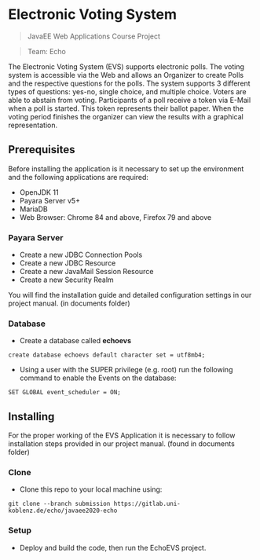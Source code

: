 # Electronic Voting System
> JavaEE Web Applications Course Project

> Team: Echo

The Electronic Voting System (EVS) supports electronic polls. The voting system is accessible via the Web and allows an Organizer to create Polls and the respective questions for the polls. The system supports 3 different types of questions: yes-no, single choice, and multiple choice. Voters are able to abstain from voting. Participants of a poll receive a token via E-Mail when a poll is started. This token represents their ballot paper. When the voting period finishes the organizer can view the results with a graphical representation.



## Prerequisites

Before installing the application is it necessary to set up the environment and the following applications are required:

- OpenJDK 11
- Payara Server v5+
- MariaDB
- Web Browser: Chrome 84 and above, Firefox 79 and above


### Payara Server
- Create a new JDBC Connection Pools
- Create a new JDBC Resource
- Create a new JavaMail Session Resource
- Create a new Security Realm

You will find the installation guide and detailed configuration settings in our project manual. (in documents folder)

### Database
- Create a database called **echoevs**

```
create database echoevs default character set = utf8mb4;
```
- Using a user with the SUPER privilege (e.g. root) run the following command to enable the Events on the database:
```
SET GLOBAL event_scheduler = ON;
```

## Installing

For the proper working of the EVS Application it is necessary to follow installation steps provided in our project manual. (found in documents folder)


### Clone

- Clone this repo to your local machine using:

```
git clone --branch submission https://gitlab.uni-koblenz.de/echo/javaee2020-echo
```


### Setup

- Deploy and build the code, then run the EchoEVS project.

